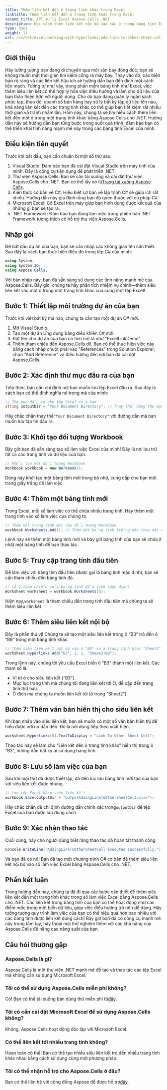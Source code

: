 ```yaml
---
title: Thêm liên kết đến ô trang tính khác trong Excel
linktitle: Thêm liên kết đến ô trang tính khác trong Excel
second_title: API xử lý Excel Aspose.Cells .NET
description: Học cách thêm liên kết nội bộ vào các ô trong bảng tính Excel bằng Aspose.Cells cho .NET. Cải thiện khả năng điều hướng trong bảng tính của bạn một cách dễ dàng.
type: docs
weight: 11
url: /vi/net/excel-working-with-hyperlinks/add-link-to-other-sheet-cell/
---
```

## Giới thiệu
Hãy tưởng tượng bạn đang di chuyển qua một sân bay đông đúc; bạn sẽ không muốn mất thời gian tìm kiếm cổng ra máy bay. Thay vào đó, các biển báo rõ ràng và các liên kết hữu ích sẽ hướng dẫn bạn đến đích một cách liền mạch. Tương tự như vậy, trong phần mềm bảng tính như Excel, việc thêm siêu liên kết có thể hợp lý hóa việc điều hướng và làm cho dữ liệu của bạn thân thiện hơn với người dùng. Cho dù bạn đang quản lý ngân sách phức tạp, theo dõi doanh số bán hàng hay xử lý bất kỳ tập dữ liệu lớn nào, khả năng liên kết đến các trang tính khác có thể giúp bạn tiết kiệm rất nhiều thời gian và tránh nhầm lẫn. Hôm nay, chúng ta sẽ tìm hiểu cách thêm liên kết đến một ô trong một trang tính khác bằng Aspose.Cells cho .NET. Hướng dẫn này sẽ hướng dẫn bạn từng bước trong suốt quá trình, đảm bảo bạn có thể triển khai tính năng mạnh mẽ này trong các bảng tính Excel của mình.
## Điều kiện tiên quyết
Trước khi bắt đầu, bạn cần chuẩn bị một số thứ sau:
1. Visual Studio: Đảm bảo bạn đã cài đặt Visual Studio trên máy tính của mình. Đây là công cụ tiện dụng để phát triển .NET.
2. Thư viện Aspose.Cells: Bạn sẽ cần tải xuống và cài đặt thư viện Aspose.Cells cho .NET. Bạn có thể lấy nó từ[Trang tải xuống Aspose Cells](https://releases.aspose.com/cells/net/).
3. Kiến thức cơ bản về C#: Hiểu biết cơ bản về lập trình C# sẽ giúp ích rất nhiều. Hướng dẫn này giả định rằng bạn đã quen thuộc với cú pháp C#.
4. Microsoft Excel: Có Excel trên máy giúp bạn hình dung được kết quả của những gì bạn sẽ tạo ra.
5. .NET Framework: Đảm bảo bạn đang làm việc trong phiên bản .NET Framework tương thích có hỗ trợ thư viện Aspose.Cells.
## Nhập gói
Để bắt đầu dự án của bạn, bạn sẽ cần nhập các không gian tên cần thiết. Sau đây là cách bạn thực hiện điều đó trong tệp C# của mình:
```csharp
using System;
using System.IO;
using Aspose.Cells;
```
Với bản nhập này, bạn đã sẵn sàng sử dụng các tính năng mạnh mẽ của Aspose.Cells. 
Bây giờ, chúng ta hãy phân tích nhiệm vụ chính—thêm siêu liên kết vào một ô trong một trang tính khác của cùng một tệp Excel! 
## Bước 1: Thiết lập môi trường dự án của bạn
Trước khi viết bất kỳ mã nào, chúng ta cần tạo một dự án C# mới. 
1. Mở Visual Studio.
2. Tạo một dự án Ứng dụng bảng điều khiển C# mới. 
3. Đặt tên cho dự án của bạn có tính mô tả như "ExcelLinkDemo".
4. Thêm tham chiếu đến Aspose.Cells.dll. Bạn có thể thực hiện việc này bằng cách nhấp chuột phải vào "References" trong Solution Explorer, chọn "Add Reference" và điều hướng đến nơi bạn đã cài đặt Aspose.Cells.
## Bước 2: Xác định thư mục đầu ra của bạn
Tiếp theo, bạn cần chỉ định nơi bạn muốn lưu tệp Excel đầu ra. Sau đây là cách bạn có thể định nghĩa nó trong mã của mình:
```csharp
// Thư mục đầu ra cho tệp Excel của bạn
string outputDir = "Your Document Directory"; // Thay thế bằng thư mục của bạn
```
 Hãy chắc chắn thay thế`"Your Document Directory"` với đường dẫn mà bạn muốn lưu tập tin đầu ra.
## Bước 3: Khởi tạo đối tượng Workbook
Bây giờ bạn đã sẵn sàng tạo sổ làm việc Excel của mình! Đây là nơi lưu trữ tất cả các trang tính và dữ liệu của bạn.
```csharp
// Khởi tạo một đối tượng Workbook
Workbook workbook = new Workbook();
```
Dòng này khởi tạo một bảng tính mới trong bộ nhớ, cung cấp cho bạn một trang giấy trắng để làm việc.
## Bước 4: Thêm một bảng tính mới
Trong Excel, mỗi sổ làm việc có thể chứa nhiều trang tính. Hãy thêm một trang tính vào sổ làm việc của chúng ta.
```csharp
// Thêm một trang tính mới vào đối tượng Workbook
workbook.Worksheets.Add(); // Thêm một bảng tính trống mới theo mặc định
```
Lệnh này sẽ thêm một bảng tính mới và bây giờ bảng tính của bạn sẽ chứa ít nhất một bảng tính để bạn thao tác.
## Bước 5: Truy cập trang tính đầu tiên
Để làm việc với bảng tính đầu tiên (được gọi là bảng tính mặc định), bạn sẽ cần tham chiếu đến bảng tính đó.
```csharp
// Lấy tham chiếu của bảng tính đầu tiên (mặc định)
Worksheet worksheet = workbook.Worksheets[0];
```
 Hiện nay,`worksheet` là tham chiếu đến trang tính đầu tiên mà chúng ta sẽ thêm siêu liên kết.
## Bước 6: Thêm siêu liên kết nội bộ
Đây là phần thú vị! Chúng ta sẽ tạo một siêu liên kết trong ô “B3” trỏ đến ô “B9” trong một bảng tính khác.
```csharp
// Thêm siêu liên kết nội bộ vào ô "B9" của trang tính khác "Sheet2"
worksheet.Hyperlinks.Add("B3", 1, 1, "Sheet2!B9");
```
Trong lệnh này, chúng tôi yêu cầu Excel biến ô “B3” thành một liên kết. Các tham số là:
- Vị trí ô cho siêu liên kết (“B3”).
- Mục lục trang tính mà chúng tôi đang liên kết tới (1, đề cập đến trang tính thứ hai).
- Ô đích mà chúng ta muốn liên kết tới (ô trong "Sheet2").
## Bước 7: Thêm văn bản hiển thị cho siêu liên kết
Khi bạn nhấp vào siêu liên kết, bạn sẽ muốn có một số văn bản hiển thị để hiểu được nơi nó dẫn đến. Đó là nơi dòng tiếp theo xuất hiện.
```csharp
worksheet.Hyperlinks[0].TextToDisplay = "Link To Other Sheet Cell";
```
Thao tác này sẽ làm cho “Liên kết đến ô trang tính khác” hiển thị trong ô “B3”, hướng dẫn bất kỳ ai sử dụng bảng tính.
## Bước 8: Lưu sổ làm việc của bạn
Sau khi mọi thứ đã được thiết lập, đã đến lúc lưu bảng tính mới tạo của bạn với siêu liên kết được nhúng.
```csharp
// Lưu tệp Excel bằng siêu liên kết
workbook.Save(outputDir + "outputAddingLinkToOtherSheetCell.xlsx");
```
 Hãy chắc chắn để chỉ định đường dẫn chính xác trong`outputDir` để tệp Excel của bạn được lưu đúng cách.
## Bước 9: Xác nhận thao tác
Cuối cùng, hãy cho người dùng biết rằng thao tác đã hoàn tất thành công.
```csharp
Console.WriteLine("AddingLinkToOtherSheetCell executed successfully.");
```
Và bạn đã có nó! Bạn đã tạo một chương trình C# cơ bản để thêm siêu liên kết nội bộ vào sổ làm việc Excel bằng Aspose.Cells cho .NET.
## Phần kết luận
Trong hướng dẫn này, chúng ta đã đi qua các bước cần thiết để thêm siêu liên kết đến một trang tính khác trong sổ làm việc Excel bằng Aspose.Cells cho .NET. Các liên kết trong bảng tính của bạn có thể hoạt động như các điểm mốc trong một biển dữ liệu, giúp việc điều hướng trở nên dễ dàng. Hãy tưởng tượng quy trình làm việc của bạn có thể hiệu quả hơn bao nhiêu với các bảng tính được liên kết đúng cách! Bây giờ bạn đã có công cụ mạnh mẽ này trong tầm tay, hãy thoải mái thử nghiệm thêm với các khả năng của Aspose.Cells để nâng cao năng suất của bạn.
## Câu hỏi thường gặp
### Aspose.Cells là gì?  
Aspose.Cells là một thư viện .NET mạnh mẽ để tạo và thao tác các tệp Excel mà không cần sử dụng Microsoft Excel.
### Tôi có thể sử dụng Aspose.Cells miễn phí không?  
 Có! Bạn có thể tải xuống bản dùng thử miễn phí từ[đây](https://releases.aspose.com/).
### Tôi có cần cài đặt Microsoft Excel để sử dụng Aspose.Cells không?  
Không, Aspose.Cells hoạt động độc lập với Microsoft Excel.
### Có thể liên kết tới nhiều trang tính không?  
Hoàn toàn có thể! Bạn có thể tạo nhiều siêu liên kết trỏ đến nhiều trang tính khác nhau bằng cách sử dụng cùng một phương pháp.
### Tôi có thể nhận hỗ trợ cho Aspose.Cells ở đâu?  
 Bạn có thể liên hệ với cộng đồng Aspose để được hỗ trợ[đây](https://forum.aspose.com/c/cells/9).
